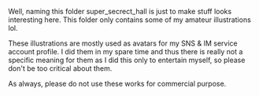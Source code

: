 Well, naming this folder super_secrect_hall is just to make stuff looks interesting here. This folder only contains some of my amateur illustrations lol.

These illustrations are mostly used as avatars for my SNS & IM service account profile. I did them in my spare time and thus there is really not a specific meaning for them as I did this only to entertain myself, so please don't be too critical about them. 

As always, please do not use these works for commercial purpose.
